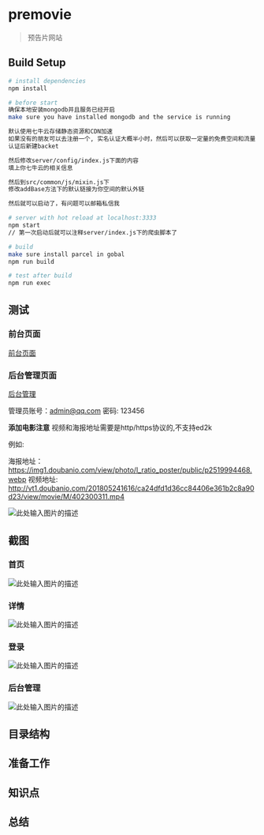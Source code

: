 ﻿# premovie

> 预告片网站

## Build Setup

``` bash
# install dependencies
npm install

# before start
确保本地安装mongodb并且服务已经开启
make sure you have installed mongodb and the service is running

默认使用七牛云存储静态资源和CDN加速
如果没有的朋友可以去注册一个, 实名认证大概半小时，然后可以获取一定量的免费空间和流量
认证后新建backet

然后修改server/config/index.js下面的内容
填上你七牛云的相关信息

然后到src/common/js/mixin.js下
修改addBase方法下的默认链接为你空间的默认外链

然后就可以启动了，有问题可以邮箱私信我

# server with hot reload at localhost:3333
npm start
// 第一次启动后就可以注释server/index.js下的爬虫脚本了

# build
make sure install parcel in gobal
npm run build

# test after build
npm run exec
```

## 测试
### 前台页面
[前台页面][1]
### 后台管理页面
[后台管理][2]

管理员账号：admin@qq.com
密码: 123456

**添加电影注意**
视频和海报地址需要是http/https协议的,不支持ed2k

例如:

海报地址：
https://img1.doubanio.com/view/photo/l_ratio_poster/public/p2519994468.webp
视频地址:
http://vt1.doubanio.com/201805241616/ca24dfd1d36cc84406e361b2c8a90d23/view/movie/M/402300311.mp4

![此处输入图片的描述][3]


## 截图
### 首页
![此处输入图片的描述][4]
### 详情
![此处输入图片的描述][5]
### 登录
![此处输入图片的描述][6]
### 后台管理
![此处输入图片的描述][7]

## 目录结构
## 准备工作
## 知识点
## 总结

  [1]: http://premovie.hasakei66.com/
  [2]: http://premovie.hasakei66.com/management
  [3]: https://ws1.sinaimg.cn/large/e8323205gy1frmi81dy3fj20qe0ftq3n.jpg
  [4]: https://ws1.sinaimg.cn/large/e8323205gy1frmj7tnjjmj213v0jn13t.jpg
  [5]: https://ws1.sinaimg.cn/large/e8323205gy1frmj82b4amj213t0joaht.jpg
  [6]: https://ws1.sinaimg.cn/large/e8323205gy1frmj7wcfp8j21400jnq3k.jpg
  [7]: https://ws1.sinaimg.cn/large/e8323205gy1frmj804qquj213w0jngpy.jpg
  